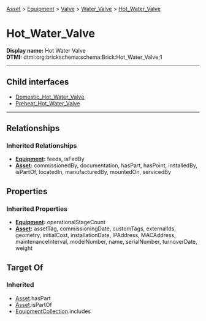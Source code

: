 [Asset](../../../../Asset.md) > [Equipment](../../../Equipment.md) > [Valve](../../Valve.md) > [Water_Valve](../Water_Valve.md) > [Hot_Water_Valve](#)
# Hot_Water_Valve

**Display name:** Hot Water Valve<br />
**DTMI:** dtmi:org:brickschema:schema:Brick:Hot_Water_Valve;1

---


## Child interfaces
* [Domestic_Hot_Water_Valve](Domestic_Hot_Water_Valve.md)
* [Preheat_Hot_Water_Valve](Preheat_Hot_Water_Valve.md)

---
## Relationships
### Inherited Relationships
* **[Equipment](../../../Equipment.md):** feeds, isFedBy
* **[Asset](../../../../Asset.md):** commissionedBy, documentation, hasPart, hasPoint, installedBy, isPartOf, locatedIn, manufacturedBy, mountedOn, servicedBy
## Properties
### Inherited Properties
* **[Equipment](../../../Equipment.md):** operationalStageCount
* **[Asset](../../../../Asset.md):** assetTag, commissioningDate, customTags, externalIds, geometry, initialCost, installationDate, IPAddress, MACAddress, maintenanceInterval, modelNumber, name, serialNumber, turnoverDate, weight
## Target Of
### Inherited
* [Asset](../../../../Asset.md).hasPart
* [Asset](../../../../Asset.md).isPartOf
* [EquipmentCollection](../../../../../Collection/AssetCollection/EquipmentCollection/EquipmentCollection.md).includes
